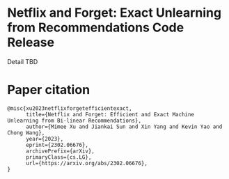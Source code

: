 # Netflix and Forget: Exact Unlearning from Recommendations Code Release

Detail TBD

# Paper citation
```
@misc{xu2023netflixforgetefficientexact,
      title={Netflix and Forget: Efficient and Exact Machine Unlearning from Bi-linear Recommendations}, 
      author={Mimee Xu and Jiankai Sun and Xin Yang and Kevin Yao and Chong Wang},
      year={2023},
      eprint={2302.06676},
      archivePrefix={arXiv},
      primaryClass={cs.LG},
      url={https://arxiv.org/abs/2302.06676}, 
}
```
